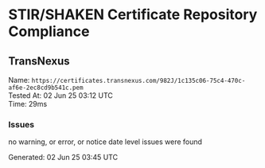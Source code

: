 # STIR/SHAKEN Certificate Repository Compliance

## TransNexus

Name: `https://certificates.transnexus.com/982J/1c135c06-75c4-470c-af6e-2ec8cd9b541c.pem`\
Tested At: 02 Jun 25 03:12 UTC\
Time: 29ms

### Issues

no warning, or error, or notice date level issues were found

Generated: 02 Jun 25 03:45 UTC